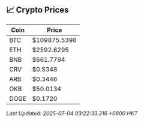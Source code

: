 ## 📈 Crypto Prices

| Coin | Price |
| ---- | ----- |
| BTC | $109875.5398 |
| ETH | $2592.6295 |
| BNB | $661.7794 |
| CRV | $0.5348 |
| ARB | $0.3446 |
| OKB | $50.0134 |
| DOGE | $0.1720 |

_Last Updated: 2025-07-04 03:22:33.316 +0800 HKT_